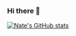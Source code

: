 ### Hi there 👋

[![Nate's GitHub stats](https://github-readme-stats.vercel.app/api?username=nkasco)](https://github.com/anuraghazra/github-readme-stats)

<!--
**nkasco/nkasco** is a ✨ _special_ ✨ repository because its `README.md` (this file) appears on your GitHub profile.

Here are some ideas to get you started:

- 🔭 I’m currently working on ...
- 🌱 I’m currently learning ...
- 👯 I’m looking to collaborate on ...
- 🤔 I’m looking for help with ...
- 💬 Ask me about ...
- 📫 How to reach me: ...
- 😄 Pronouns: ...
- ⚡ Fun fact: ...
-->
